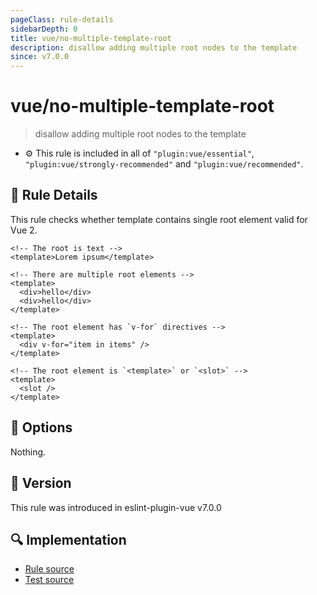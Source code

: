 ```yaml
---
pageClass: rule-details
sidebarDepth: 0
title: vue/no-multiple-template-root
description: disallow adding multiple root nodes to the template
since: v7.0.0
---
```


# vue/no-multiple-template-root

> disallow adding multiple root nodes to the template

- :gear: This rule is included in all of `"plugin:vue/essential"`, `"plugin:vue/strongly-recommended"` and `"plugin:vue/recommended"`.

## :book: Rule Details

This rule checks whether template contains single root element valid for Vue 2.

<eslint-code-block :rules="{'vue/no-multiple-template-root': ['error']}">

```vue
<!-- The root is text -->
<template>Lorem ipsum</template>
```

</eslint-code-block>

<eslint-code-block :rules="{'vue/no-multiple-template-root': ['error']}">

```vue
<!-- There are multiple root elements -->
<template>
  <div>hello</div>
  <div>hello</div>
</template>
```

</eslint-code-block>

<eslint-code-block :rules="{'vue/no-multiple-template-root': ['error']}">

```vue
<!-- The root element has `v-for` directives -->
<template>
  <div v-for="item in items" />
</template>
```

</eslint-code-block>

<eslint-code-block :rules="{'vue/no-multiple-template-root': ['error']}">

```vue
<!-- The root element is `<template>` or `<slot>` -->
<template>
  <slot />
</template>
```

</eslint-code-block>

## :wrench: Options

Nothing.

## :rocket: Version

This rule was introduced in eslint-plugin-vue v7.0.0

## :mag: Implementation

- [Rule source](https://github.com/vuejs/eslint-plugin-vue/blob/master/lib/rules/no-multiple-template-root.js)
- [Test source](https://github.com/vuejs/eslint-plugin-vue/blob/master/tests/lib/rules/no-multiple-template-root.js)

